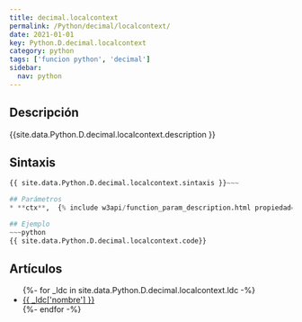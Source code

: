 ```yaml
---
title: decimal.localcontext
permalink: /Python/decimal/localcontext/
date: 2021-01-01
key: Python.D.decimal.localcontext
category: python
tags: ['funcion python', 'decimal']
sidebar: 
  nav: python
---
```


## Descripción
{{site.data.Python.D.decimal.localcontext.description }}

## Sintaxis
~~~python
{{ site.data.Python.D.decimal.localcontext.sintaxis }}~~~

## Parámetros
* **ctx**,  {% include w3api/function_param_description.html propiedad=site.data.Python.D.decimal.localcontext valor="ctx" %}

## Ejemplo
~~~python
{{ site.data.Python.D.decimal.localcontext.code}}
~~~

## Artículos
<ul>
{%- for _ldc in site.data.Python.D.decimal.localcontext.ldc -%}
   <li>
       <a href="{{_ldc['url'] }}">{{ _ldc['nombre'] }}</a>
   </li>
{%- endfor -%}
</ul>
